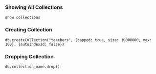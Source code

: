 ### Showing All Collections
```
show collections
```
### Creating Collection
```
db.createCollection("teachers", {capped: true, size: 10000000, max: 100}, {autoIndexId: false})
```
### Dropping Collection
```
db.collection_name.drop()
```
